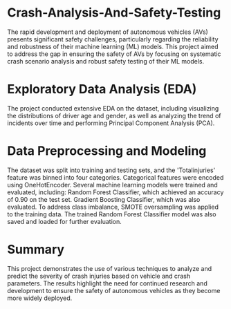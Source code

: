 # Crash-Analysis-And-Safety-Testing
The rapid development and deployment of autonomous vehicles (AVs) presents significant safety challenges, particularly regarding the reliability and robustness of their machine learning (ML) models. This project aimed to address the gap in ensuring the safety of AVs by focusing on systematic crash scenario analysis and robust safety testing of their ML models.
# Exploratory Data Analysis (EDA)
The project conducted extensive EDA on the dataset, including visualizing the distributions of driver age and gender, as well as analyzing the trend of incidents over time and performing Principal Component Analysis (PCA).
# Data Preprocessing and Modeling
The dataset was split into training and testing sets, and the 'Totalinjuries' feature was binned into four categories. Categorical features were encoded using OneHotEncoder.
Several machine learning models were trained and evaluated, including:
Random Forest Classifier, which achieved an accuracy of 0.90 on the test set.
Gradient Boosting Classifier, which was also evaluated.
To address class imbalance, SMOTE oversampling was applied to the training data. The trained Random Forest Classifier model was also saved and loaded for further evaluation.
# Summary
This project demonstrates the use of various techniques to analyze and predict the severity of crash injuries based on vehicle and crash parameters. The results highlight the need for continued research and development to ensure the safety of autonomous vehicles as they become more widely deployed.
